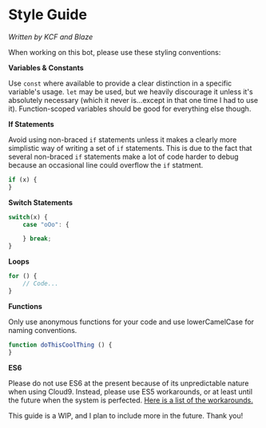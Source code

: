 # Style Guide
*Written by KCF and Blaze*

When working on this bot, please use these styling conventions: 

**Variables & Constants**

Use `const` where available to provide a clear distinction in a specific variable's usage. `let` may be used, but we heavily discourage it unless it's absolutely necessary (which it never is...except in that one time I had to use it). Function-scoped variables should be good for everything else though.

**If Statements**

Avoid using non-braced `if` statements unless it makes a clearly more simplistic way of writing a set of `if` statements. This is due to the fact that several non-braced `if` statements make a lot of code harder to debug because an occasional line could overflow the `if` statment.
```javascript
if (x) {
}
```

**Switch Statements**

```javascript
switch(x) {
    case "oOo": {

    } break;
}
```

**Loops**

```javascript
for () {
    // Code...
}
```

**Functions**

Only use anonymous functions for your code and use lowerCamelCase for naming conventions.
```js
function doThisCoolThing () {
}
```

**ES6**

Please do not use ES6 at the present because of its unpredictable nature when using Cloud9. Instead, please use ES5 workarounds, or at least until the future when the system is perfected. [Here is a list of the workarounds.](es6-features.org/)

This guide is a WIP, and I plan to include more in the future. Thank you!
